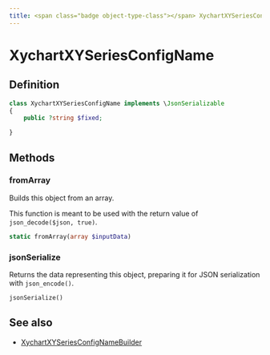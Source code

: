 ```yaml
---
title: <span class="badge object-type-class"></span> XychartXYSeriesConfigName
---
```

# <span class="badge object-type-class"></span> XychartXYSeriesConfigName

## Definition

```php
class XychartXYSeriesConfigName implements \JsonSerializable
{
    public ?string $fixed;

}
```
## Methods

### <span class="badge object-method"></span> fromArray

Builds this object from an array.

This function is meant to be used with the return value of `json_decode($json, true)`.

```php
static fromArray(array $inputData)
```

### <span class="badge object-method"></span> jsonSerialize

Returns the data representing this object, preparing it for JSON serialization with `json_encode()`.

```php
jsonSerialize()
```

## See also

 * <span class="badge builder"></span> [XychartXYSeriesConfigNameBuilder](./builder-XychartXYSeriesConfigNameBuilder.md)

